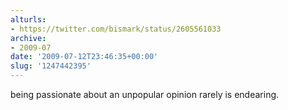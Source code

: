 ```yaml
---
alturls:
- https://twitter.com/bismark/status/2605561033
archive:
- 2009-07
date: '2009-07-12T23:46:35+00:00'
slug: '1247442395'
---
```


being passionate about an unpopular opinion rarely is endearing.

